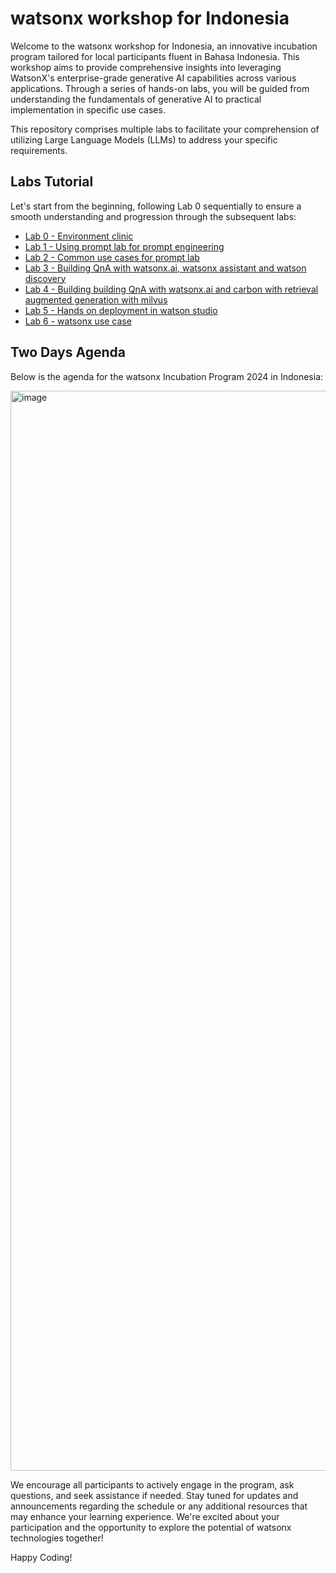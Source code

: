 # watsonx workshop for Indonesia
Welcome to the watsonx workshop for Indonesia, an innovative incubation program tailored for local participants fluent in Bahasa Indonesia. This workshop aims to provide comprehensive insights into leveraging WatsonX's enterprise-grade generative AI capabilities across various applications. Through a series of hands-on labs, you will be guided from understanding the fundamentals of generative AI to practical implementation in specific use cases.

This repository comprises multiple labs to facilitate your comprehension of utilizing Large Language Models (LLMs) to address your specific requirements.


## Labs Tutorial
Let's start from the beginning, following Lab 0 sequentially to ensure a smooth understanding and progression through the subsequent labs:

- [Lab 0 - Environment clinic](https://github.com/Client-Engineering-Indonesia/watsonx-incubation-2024/tree/main/Lab%200%20-%20Environment%20clinic)
- [Lab 1 - Using prompt lab for prompt engineering​](https://github.com/Client-Engineering-Indonesia/watsonx-incubation-2024/tree/main/Lab%201%20-%20Using%20prompt%20lab%20for%20prompt%20engineering%E2%80%8B)
- [Lab 2 - Common use cases for prompt lab​](https://github.com/Client-Engineering-Indonesia/watsonx-incubation-2024/tree/main/Lab%202%20-%20Common%20use%20cases%20for%20prompt%20Lab%E2%80%8B)
- [Lab 3 - Building QnA with watsonx.ai, watsonx assistant and watson discovery](https://github.com/Client-Engineering-Indonesia/watsonx-incubation-2024/tree/main/Lab%203%20-%20Building%20QnA%20with%20watsonx.ai%2C%20watsonx%20assistant%20and%20watson%20discovery)
- [Lab 4 - Building building QnA with watsonx.ai and carbon with retrieval augmented generation with milvus](https://github.com/Client-Engineering-Indonesia/watsonx-incubation-2024/tree/main/Lab%204%20-%20Building%20building%20QnA%20with%20watsonx.ai%20and%20carbon%20with%20retrieval%20augmented%20generation%20with%20milvus)
- [Lab 5 - Hands on deployment in watson studio](https://github.com/Client-Engineering-Indonesia/watsonx-incubation-2024/tree/main/Lab%205%20-%20Hands%20on%20deployment%20in%20watson%20studio)
- [Lab 6 - watsonx use case](https://github.com/Client-Engineering-Indonesia/watsonx-incubation-2024/tree/main/Lab%206%20-%20watsonx%20use%20case)


## Two Days Agenda
Below is the agenda for the watsonx Incubation Program 2024 in Indonesia:


<img width="1728" alt="image" src="https://github.com/Client-Engineering-Indonesia/watsonx-incubation-2024/assets/20800128/bf7953a4-fef9-47c2-8f01-675d84eee0f1">


We encourage all participants to actively engage in the program, ask questions, and seek assistance if needed. Stay tuned for updates and announcements regarding the schedule or any additional resources that may enhance your learning experience. We're excited about your participation and the opportunity to explore the potential of watsonx technologies together!


Happy Coding!
